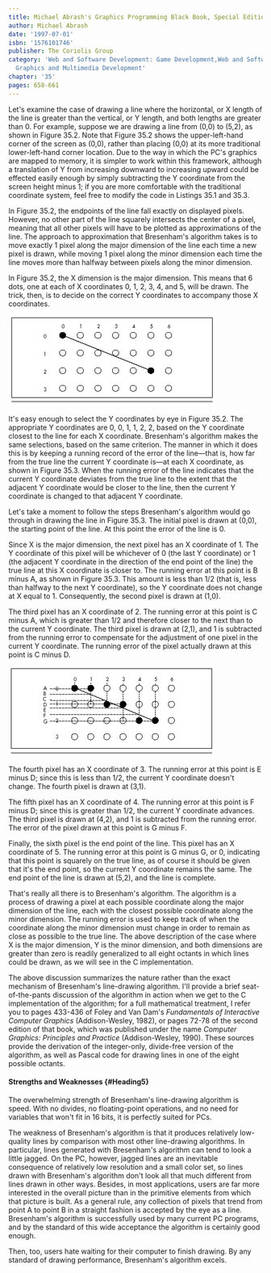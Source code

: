 ```yaml
---
title: Michael Abrash's Graphics Programming Black Book, Special Edition
author: Michael Abrash
date: '1997-07-01'
isbn: '1576101746'
publisher: The Coriolis Group
category: 'Web and Software Development: Game Development,Web and Software Development:
  Graphics and Multimedia Development'
chapter: '35'
pages: 658-661
---
```


Let's examine the case of drawing a line where the horizontal, or X
length of the line is greater than the vertical, or Y length, and both
lengths are greater than 0. For example, suppose we are drawing a line
from (0,0) to (5,2), as shown in Figure 35.2. Note that Figure 35.2
shows the upper-left-hand corner of the screen as (0,0), rather than
placing (0,0) at its more traditional lower-left-hand corner location.
Due to the way in which the PC's graphics are mapped to memory, it is
simpler to work within this framework, although a translation of Y from
increasing downward to increasing upward could be effected easily enough
by simply subtracting the Y coordinate from the screen height minus 1;
if you are more comfortable with the traditional coordinate system, feel
free to modify the code in Listings 35.1 and 35.3.

In Figure 35.2, the endpoints of the line fall exactly on displayed
pixels. However, no other part of the line squarely intersects the
center of a pixel, meaning that all other pixels will have to be plotted
as approximations of the line. The approach to approximation that
Bresenham's algorithm takes is to move exactly 1 pixel along the major
dimension of the line each time a new pixel is drawn, while moving 1
pixel along the minor dimension each time the line moves more than
halfway between pixels along the minor dimension.

In Figure 35.2, the X dimension is the major dimension. This means that
6 dots, one at each of X coordinates 0, 1, 2, 3, 4, and 5, will be
drawn. The trick, then, is to decide on the correct Y coordinates to
accompany those X coordinates.

![**Figure 35.2**  *Drawing between two pixel endpoints.*](images/35-02.jpg)

It's easy enough to select the Y coordinates by eye in Figure 35.2. The
appropriate Y coordinates are 0, 0, 1, 1, 2, 2, based on the Y
coordinate closest to the line for each X coordinate. Bresenham's
algorithm makes the same selections, based on the same criterion. The
manner in which it does this is by keeping a running record of the error
of the line—that is, how far from the true line the current Y coordinate
is—at each X coordinate, as shown in Figure 35.3. When the running error
of the line indicates that the current Y coordinate deviates from the
true line to the extent that the adjacent Y coordinate would be closer
to the line, then the current Y coordinate is changed to that adjacent Y
coordinate.

Let's take a moment to follow the steps Bresenham's algorithm would go
through in drawing the line in Figure 35.3. The initial pixel is drawn
at (0,0), the starting point of the line. At this point the error of the
line is 0.

Since X is the major dimension, the next pixel has an X coordinate of 1.
The Y coordinate of this pixel will be whichever of 0 (the last Y
coordinate) or 1 (the adjacent Y coordinate in the direction of the end
point of the line) the true line at this X coordinate is closer to. The
running error at this point is B minus A, as shown in Figure 35.3. This
amount is less than 1/2 (that is, less than halfway to the next Y
coordinate), so the Y coordinate does not change at X equal to 1.
Consequently, the second pixel is drawn at (1,0).

The third pixel has an X coordinate of 2. The running error at this
point is C minus A, which is greater than 1/2 and therefore closer to
the next than to the current Y coordinate. The third pixel is drawn at
(2,1), and 1 is subtracted from the running error to compensate for the
adjustment of one pixel in the current Y coordinate. The running error
of the pixel actually drawn at this point is C minus D.

![**Figure 35.3**  *The error term in Bresenham's algorithm.*](images/35-03.jpg)

The fourth pixel has an X coordinate of 3. The running error at this
point is E minus D; since this is less than 1/2, the current Y
coordinate doesn't change. The fourth pixel is drawn at (3,1).

The fifth pixel has an X coordinate of 4. The running error at this
point is F minus D; since this is greater than 1/2, the current Y
coordinate advances. The third pixel is drawn at (4,2), and 1 is
subtracted from the running error. The error of the pixel drawn at this
point is G minus F.

Finally, the sixth pixel is the end point of the line. This pixel has an
X coordinate of 5. The running error at this point is G minus G, or 0,
indicating that this point is squarely on the true line, as of course it
should be given that it's the end point, so the current Y coordinate
remains the same. The end point of the line is drawn at (5,2), and the
line is complete.

That's really all there is to Bresenham's algorithm. The algorithm is a
process of drawing a pixel at each possible coordinate along the major
dimension of the line, each with the closest possible coordinate along
the minor dimension. The running error is used to keep track of when the
coordinate along the minor dimension must change in order to remain as
close as possible to the true line. The above description of the case
where X is the major dimension, Y is the minor dimension, and both
dimensions are greater than zero is readily generalized to all eight
octants in which lines could be drawn, as we will see in the C
implementation.

The above discussion summarizes the nature rather than the exact
mechanism of Bresenham's line-drawing algorithm. I'll provide a brief
seat-of-the-pants discussion of the algorithm in action when we get to
the C implementation of the algorithm; for a full mathematical
treatment, I refer you to pages 433-436 of Foley and Van Dam's
*Fundamentals of Interactive Computer Graphics* (Addison-Wesley, 1982),
or pages 72-78 of the second edition of that book, which was published
under the name *Computer Graphics: Principles and Practice*
(Addison-Wesley, 1990). These sources provide the derivation of the
integer-only, divide-free version of the algorithm, as well as Pascal
code for drawing lines in one of the eight possible octants.

#### Strengths and Weaknesses {#Heading5}

The overwhelming strength of Bresenham's line-drawing algorithm is
speed. With no divides, no floating-point operations, and no need for
variables that won't fit in 16 bits, it is perfectly suited for PCs.

The weakness of Bresenham's algorithm is that it produces relatively
low-quality lines by comparison with most other line-drawing algorithms.
In particular, lines generated with Bresenham's algorithm can tend to
look a little jagged. On the PC, however, jagged lines are an inevitable
consequence of relatively low resolution and a small color set, so lines
drawn with Bresenham's algorithm don't look all that much different from
lines drawn in other ways. Besides, in most applications, users are far
more interested in the overall picture than in the primitive elements
from which that picture is built. As a general rule, any collection of
pixels that trend from point A to point B in a straight fashion is
accepted by the eye as a line. Bresenham's algorithm is successfully
used by many current PC programs, and by the standard of this wide
acceptance the algorithm is certainly good enough.

Then, too, users hate waiting for their computer to finish drawing. By
any standard of drawing performance, Bresenham's algorithm excels.

